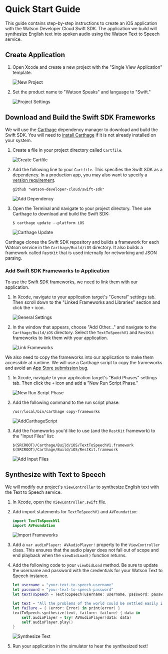 # Quick Start Guide

This guide contains step-by-step instructions to create an iOS application with the Watson Developer Cloud Swift SDK. The application we build will synthesize English text into spoken audio using the Watson Text to Speech service.

## Create Application

1. Open Xcode and create a new project with the "Single View Application" template.

    ![New Project](quickstart-resources/01-NewProject.png?raw=true)

2. Set the product name to "Watson Speaks" and language to "Swift."

    ![Project Settings](quickstart-resources/02-ProjectSettings.png?raw=true)

## Download and Build the Swift SDK Frameworks

We will use the [Carthage](https://github.com/Carthage/Carthage) dependency manager to download and build the Swift SDK. You will need to [install Carthage](https://github.com/Carthage/Carthage#installing-carthage) if it is not already installed on your system.

1. Create a file in your project directory called `Cartfile`.

    ![Create Cartfile](quickstart-resources/03-CreateCartfile.png?raw=true)

2. Add the following line to your `Cartfile`. This specifies the Swift SDK as a dependency. In a production app, you may also want to specify a [version requirement](https://github.com/Carthage/Carthage/blob/master/Documentation/Artifacts.md#version-requirement).

    ```
    github "watson-developer-cloud/swift-sdk"
    ```

    ![Add Dependency](quickstart-resources/04-AddDependency.png?raw=true)

3. Open the Terminal and navigate to your project directory. Then use Carthage to download and build the Swift SDK:

    ```
    $ carthage update --platform iOS
    ```

    ![Carthage Update](quickstart-resources/05-CarthageUpdate.png?raw=true)

Carthage clones the Swift SDK repository and builds a framework for each Watson service in the `Carthage/Build/iOS` directory. It also builds a framework called `RestKit` that is used internally for networking and JSON parsing.

### Add Swift SDK Frameworks to Application

To use the Swift SDK frameworks, we need to link them with our application.

1. In Xcode, navigate to your application target's "General" settings tab. Then scroll down to the "Linked Frameworks and Libraries" section and click the `+` icon.

    ![General Settings](quickstart-resources/06-GeneralSettings.png?raw=true)

2. In the window that appears, choose "Add Other..." and navigate to the `Carthage/Build/iOS` directory. Select the `TextToSpeechV1` and `RestKit` frameworks to link them with your application.

    ![Link Frameworks](quickstart-resources/07-LinkFrameworks.png?raw=true)

We also need to copy the frameworks into our application to make them accessible at runtime. We will use a Carthage script to copy the frameworks and avoid an [App Store submission bug](http://www.openradar.me/radar?id=6409498411401216).

1. In Xcode, navigate to your application target's "Build Phases" settings tab. Then click the `+` icon and add a "New Run Script Phase."

    ![New Run Script Phase](quickstart-resources/09-NewRunScriptPhase.png?raw=true)

2. Add the following command to the run script phase:

    ```
    /usr/local/bin/carthage copy-frameworks
    ```

    ![AddCarthageScript](quickstart-resources/10-AddCarthageScript.png?raw=true)

4. Add the frameworks you'd like to use (and the `RestKit` framework) to the "Input Files" list:

    ```
    $(SRCROOT)/Carthage/Build/iOS/TextToSpeechV1.framework
    $(SRCROOT)/Carthage/Build/iOS/RestKit.framework
    ```

    ![Add Input Files](quickstart-resources/11-AddInputFiles.png?raw=true)

## Synthesize with Text to Speech

We will modify our project's `ViewController` to synthesize English text with the Text to Speech service.

1. In Xcode, open the `ViewController.swift` file.

2. Add import statements for `TextToSpeechV1` and `AVFoundation`:

    ```swift
    import TextToSpeechV1
    import AVFoundation
    ```

    ![Import Frameworks](quickstart-resources/14-ImportFrameworks.png?raw=true)

3. Add a `var audioPlayer: AVAudioPlayer!` property to the `ViewController` class. This ensures that the audio player does not fall out of scope and end playback when the `viewDidLoad()` function returns.

4. Add the following code to your `viewDidLoad` method. Be sure to update the username and password with the credentials for your Watson Text to Speech instance.

    ```swift
    let username = "your-text-to-speech-username"
    let password = "your-text-to-speech-password"
    let textToSpeech = TextToSpeech(username: username, password: password)

    let text = "All the problems of the world could be settled easily if men were only willing to think."
    let failure = { (error: Error) in print(error) }
    textToSpeech.synthesize(text, failure: failure) { data in
        self.audioPlayer = try! AVAudioPlayer(data: data)
        self.audioPlayer.play()
    }
    ```

    ![Synthesize Text](quickstart-resources/15-SynthesizeText.png?raw=true)

5. Run your application in the simulator to hear the synthesized text!
